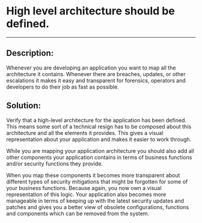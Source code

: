 # High level architecture should be defined.
-------

## Description:

Whenever you are developing an application you want to map all the architecture
it contains. Whenever there are breaches, updates, or other escalations it makes it
easy and transparent for forensics, operators and developers to do their job as fast as
possible.

## Solution:

Verify that a high-level architecture for the application has been defined. This means
some sort of a technical resign has to be composed about this architecture and all the
elements it provides. This gives a visual representation about your application and
makes it easier to work through.

While you are mapping your application architecture you should also add
all other components your application contains in terms of business functions and/or
security functions they provide.  

When you map these components it becomes more transparent about different types of
security mitigations that might be forgotten for some of your business functions. Because
again, you now own a visual representation of this logic. Your application also becomes
more manageable in terms of keeping up with the latest security updates and patches and
gives you a better view of obsolete configurations, functions and components which
can be removed from the system.

